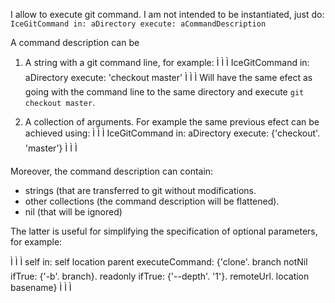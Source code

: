 I allow to execute git command. I am not intended to be instantiated, just do:  `IceGitCommand in: aDirectory execute: aCommandDescription`

A command description can be 
1. A string with a git command line, for example:
 Ì Ì Ì
IceGitCommand in: aDirectory execute: 'checkout master'
 Ì Ì Ì
Will have the same efect as going with the command line to the same directory and execute `git checkout master`.

2. A collection of arguments. For example the same previous efect can be achieved using:
 Ì Ì Ì
IceGitCommand in: aDirectory execute: {'checkout'. 'master'}
 Ì Ì Ì

Moreover, the command description can contain:
- strings (that are transferred to git without modifications.
- other collections (the command description will be flattened).
- nil (that will be ignored)

The latter is useful for simplifying the specification of optional parameters, for example:

 Ì Ì Ì
	self in: self location parent executeCommand: 
		{'clone'.
		branch notNil ifTrue: {'-b'. branch}.
		readonly ifTrue: {'--depth'. '1'}.
		remoteUrl.
		location basename}
 Ì Ì Ì

